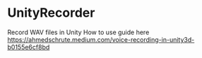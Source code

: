 # UnityRecorder
Record WAV files in Unity
How to use guide here https://ahmedschrute.medium.com/voice-recording-in-unity3d-b0155e6cf8bd
